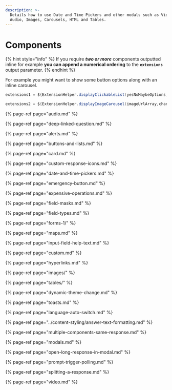 ```yaml
---
description: >-
  Details how to use Date and Time Pickers and other modals such as Video,
  Audio, Images, Carousels, HTML and Tables.
---
```


# Components

{% hint style="info" %}
If you require _**two or more**_ components outputted inline for example **you can append a numerical ordering** to the **`extensions`** output parameter. 
{% endhint %}

For example you might want to show some button options along with an inline carousel.

```groovy
extensions1 = ${ExtensionHelper.displayClickableList(yesNoMaybeOptions,channel)}
```

```groovy
extensions2 = ${ExtensionHelper.displayImageCarousel(imageUrlArray,channel)}
```

{% page-ref page="audio.md" %}

{% page-ref page="deep-linked-question.md" %}

{% page-ref page="alerts.md" %}

{% page-ref page="buttons-and-lists.md" %}

{% page-ref page="card.md" %}

{% page-ref page="custom-response-icons.md" %}

{% page-ref page="date-and-time-pickers.md" %}

{% page-ref page="emergency-button.md" %}

{% page-ref page="expensive-operations.md" %}

{% page-ref page="field-masks.md" %}

{% page-ref page="field-types.md" %}

{% page-ref page="forms-1/" %}

{% page-ref page="maps.md" %}

{% page-ref page="input-field-help-text.md" %}

{% page-ref page="custom.md" %}

{% page-ref page="hyperlinks.md" %}

{% page-ref page="images/" %}

{% page-ref page="tables/" %}

{% page-ref page="dynamic-theme-change.md" %}

{% page-ref page="toasts.md" %}

{% page-ref page="language-auto-switch.md" %}

{% page-ref page="../content-styling/answer-text-formatting.md" %}

{% page-ref page="multiple-components-same-response.md" %}

{% page-ref page="modals.md" %}

{% page-ref page="open-long-response-in-modal.md" %}

{% page-ref page="prompt-trigger-polling.md" %}

{% page-ref page="splitting-a-response.md" %}

{% page-ref page="video.md" %}



